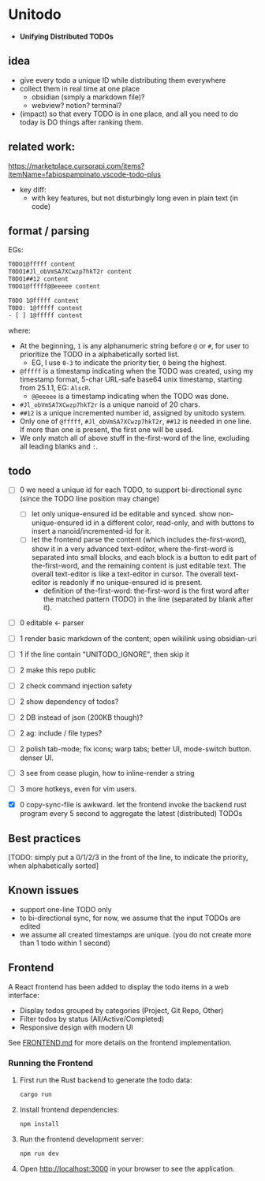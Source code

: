 # Unitodo
- **Unifying Distributed TODOs**

## idea

- give every todo a unique ID while distributing them everywhere
- collect them in real time at one place 
    - obsidian (simply a markdown file)?
    - webview? notion? terminal?
- (impact) so that every TODO is in one place, and all you need to do today is DO things after ranking them.

## related work:
https://marketplace.cursorapi.com/items?itemName=fabiospampinato.vscode-todo-plus

- key diff:
  - with key features, but not disturbingly long even in plain text (in code)


## format / parsing

EGs:
```bash
T0DO1@fffff content
T0DO1#Jl_obVmSA7XCwzp7hkT2r content
T0DO1##12 content
T0DO1@fffff@@eeeee content

T0DO 1@fffff content
T0DO: 1@fffff content
- [ ] 1@fffff content
```
where:
- At the beginning, `1` is any alphanumeric string before `@` or `#`, for user to prioritize the TODO in a alphabetically sorted list.
    - EG, I use `0-3` to indicate the priority tier, `0` being the highest.
- `@fffff` is a timestamp indicating when the TODO was created, using my timestamp format, 5-char URL-safe base64 unix timestamp, starting from 25.1.1, EG: `AlscR`.
    - `@@eeeee` is a timestamp indicating when the TODO was done.
- `#Jl_obVmSA7XCwzp7hkT2r` is a unique nanoid of 20 chars.
- `##12` is a unique incremented number id, assigned by unitodo system.
- Only one of `@fffff`, `#Jl_obVmSA7XCwzp7hkT2r`, `##12` is needed in one line. If more than one is present, the first one will be used.
- We only match all of above stuff in the-first-word of the line, excluding all leading blanks and `:`.



## todo

- [ ] 0 we need a unique id for each TODO, to support bi-directional sync (since the TODO line position may change)
  - [ ] let only unique-ensured id be editable and synced. show non-unique-ensured id in a different color, read-only, and with buttons to insert a nanoid/incremented-id for it.
  - [ ] let the frontend parse the content (which includes the-first-word), show it in a very advanced text-editor, where the-first-word is separated into small blocks, and each block is a button to edit part of the-first-word, and the remaining content is just editable text. The overall text-editor is like a text-editor in cursor. The overall text-editor is readonly if no unique-ensured id is present.
    - definition of the-first-word: the-first-word is the first word after the matched pattern (TODO) in the line (separated by blank after it).
- [ ] 0 editable <- parser

- [ ] 1 render basic markdown of the content; open wikilink using obsidian-uri
- [ ] 1 if the line contain "UNITODO_IGNORE", then skip it
- [ ] 2 make this repo public
- [ ] 2 check command injection safety
- [ ] 2 show dependency of todos?
- [ ] 2 DB instead of json (200KB though)?
- [ ] 2 ag: include / file types?
- [ ] 2 polish tab-mode; fix icons; warp tabs; better UI, mode-switch button. denser UI.
- [ ] 3 see from cease plugin, how to inline-render a string
- [ ] 3 more hotkeys, even for vim users.

- [x] 0 copy-sync-file is awkward. let the frontend invoke the backend rust program every 5 second to aggregate the latest (distributed) TODOs

## Best practices

[TODO: simply put a 0/1/2/3 in the front of the line, to indicate the priority, when alphabetically sorted]

## Known issues

- support one-line TODO only
- to bi-directional sync, for now, we assume that the input TODOs are edited 
- we assume all created timestamps are unique. (you do not create more than 1 todo within 1 second)

## Frontend

A React frontend has been added to display the todo items in a web interface:

- Display todos grouped by categories (Project, Git Repo, Other)
- Filter todos by status (All/Active/Completed)
- Responsive design with modern UI

See [FRONTEND.md](FRONTEND.md) for more details on the frontend implementation.

### Running the Frontend

1. First run the Rust backend to generate the todo data:
   ```bash
   cargo run
   ```

2. Install frontend dependencies:
   ```bash
   npm install
   ```

3. Run the frontend development server:
   ```bash
   npm run dev
   ```

4. Open [http://localhost:3000](http://localhost:3000) in your browser to see the application.